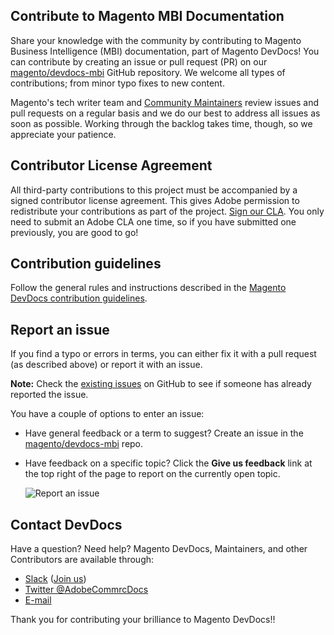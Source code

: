 ## Contribute to Magento MBI Documentation

Share your knowledge with the community by contributing to Magento Business Intelligence (MBI) documentation, part of Magento DevDocs!
You can contribute by creating an issue or pull request (PR) on our [magento/devdocs-mbi](https://github.com/magento/glossary) GitHub repository.
We welcome all types of contributions; from minor typo fixes to new content.

Magento's tech writer team and [Community Maintainers](https://devdocs.magento.com/guides/v2.3/contributor-guide/contributors.html#/community-maintainers) review issues and pull requests on a regular basis and we do our best to address all issues as soon as possible.
Working through the backlog takes time, though, so we appreciate your patience.

## Contributor License Agreement

All third-party contributions to this project must be accompanied by a signed contributor
license agreement. This gives Adobe permission to redistribute your contributions
as part of the project. [Sign our CLA](https://opensource.adobe.com/cla.html). You
only need to submit an Adobe CLA one time, so if you have submitted one previously,
you are good to go!

## Contribution guidelines

Follow the general rules and instructions described in the [Magento DevDocs contribution guidelines][].

[Magento DevDocs contribution guidelines]: https://github.com/magento/devdocs/blob/master/.github/CONTRIBUTING.md

## Report an issue

If you find a typo or errors in terms, you can either fix it with a pull request (as described above) or report it with an issue.

**Note:** Check the [existing issues](https://github.com/magento/glossary/issues) on GitHub to see if someone has already reported the issue.

You have a couple of options to enter an issue:

- Have general feedback or a term to suggest? Create an issue in the [magento/devdocs-mbi](https://github.com/magento/devdocs/issues/new/choose) repo.
- Have feedback on a specific topic? Click the **Give us feedback** link at the top right of the page to report on the currently open topic.

     ![Report an issue](https://devdocs.magento.com/common/images/contribute-feedback-link.png)

## Contact DevDocs

Have a question? Need help? Magento DevDocs, Maintainers, and other Contributors are available through:

- [Slack](https://magentocommeng.slack.com/messages/CAN932A3H) ([Join us](http://tinyurl.com/engcom-slack))
- [Twitter @AdobeCommrcDocs](https://twitter.com/AdobeCommrcDocs)
- [E-mail](mailto:DL-Magento-Doc-Feedback@magento.com)

Thank you for contributing your brilliance to Magento DevDocs!!